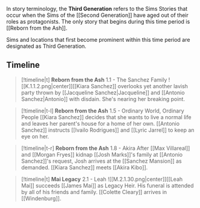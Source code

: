 In story terminology, the **Third Generation** refers to the Sims Stories that occur when the Sims of the [[Second Generation]] have aged out of their roles as protagonists. The only story that begins during this time period is [[Reborn from the Ash]].

Sims and locations that first become prominent within this time period are designated as Third Generation.

## Timeline

> [!timeline|t] **Reborn from the Ash** 1.1 - The Sanchez Family
> ![[K.1.1.2.png|center]][[Kiara Sanchez]] overlooks yet another lavish party thrown by [[Jacqueline Sanchez|Jacqueline]] and [[Antonio Sanchez|Antonio]] with disdain. She's nearing her breaking point.

> [!timeline|t-l] **Reborn from the Ash** 1.5 - Ordinary World, Ordinary People
> [[Kiara Sanchez]] decides that she wants to live a normal life and leaves her parent's house for a home of her own. [[Antonio Sanchez]] instructs [[Ivailo Rodrigues]] and [[Lyric Jarrel]] to keep an eye on her.

> [!timeline|t-r] **Reborn from the Ash** 1.8 - Akira
> After [[Max Villareal]] and [[Morgan Fryes]] kidnap [[Josh Marks]]'s family at [[Antonio Sanchez]]'s request, Josh arrives at the [[Sanchez Mansion]] as demanded. [[Kiara Sanchez]] meets [[Akira Kibo]].

> [!timeline|t] **Mai Legacy** 2.1 - Leah
> ![[M.2.1.30.png|center]][[Leah Mai]] succeeds [[James Mai]] as Legacy Heir. His funeral is attended by all of his friends and family. [[Colette Cleary]] arrives in [[Windenburg]].